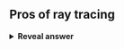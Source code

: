 ## Pros of ray tracing
<details>
<summary><b>Reveal answer</b></summary>
<li><div>Much faster per pixel (one ray)</div></li>
</details>
